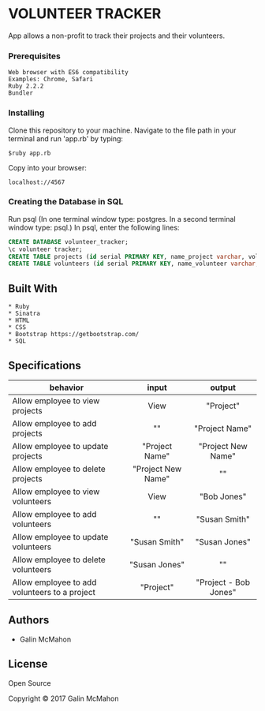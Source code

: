 # VOLUNTEER TRACKER

App allows a non-profit to track their projects and their volunteers.

### Prerequisites

~~~~
Web browser with ES6 compatibility
Examples: Chrome, Safari
Ruby 2.2.2
Bundler
~~~~

### Installing

Clone this repository to your machine.  Navigate to the file path in your terminal and run 'app.rb' by typing:
~~~~
$ruby app.rb
~~~~
Copy into your browser:
~~~~
localhost://4567
~~~~

### Creating the Database in SQL

Run psql (In one terminal window type: postgres.  In a second terminal window type: psql.)
In psql, enter the following lines:
~~~sql
CREATE DATABASE volunteer_tracker;
\c volunteer tracker;
CREATE TABLE projects (id serial PRIMARY KEY, name_project varchar, volunteers_id int);
CREATE TABLE volunteers (id serial PRIMARY KEY, name_volunteer varchar, projects_id int);
~~~

## Built With

~~~~
* Ruby
* Sinatra
* HTML
* CSS
* Bootstrap https://getbootstrap.com/
* SQL
~~~~

## Specifications

| behavior |  input   |  output  |
|----------|:--------:|:--------:|
|Allow employee to view projects|View|"Project"|
|Allow employee to add projects|""|"Project Name"|
|Allow employee to update projects|"Project Name"|"Project New Name"|
|Allow employee to delete projects|"Project New Name"|""|
|Allow employee to view volunteers|View|"Bob Jones"|
|Allow employee to add volunteers|""|"Susan Smith"|
|Allow employee to update volunteers|"Susan Smith"|"Susan Jones"|
|Allow employee to delete volunteers|"Susan Jones"|""|
|Allow employee to add volunteers to a project|"Project"|"Project - Bob Jones"|

## Authors

* Galin McMahon

## License

Open Source

Copyright © 2017 Galin McMahon

